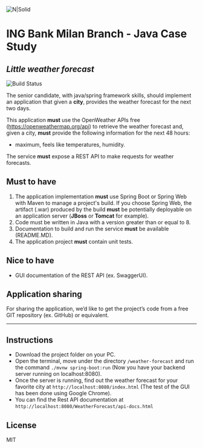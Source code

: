 ![N|Solid](https://www.ing.it/includes/v2020/img/logo-primary-large.svg)
# ING Bank Milan Branch - Java Case Study
## _Little weather forecast_

![Build Status](https://travis-ci.org/joemccann/dillinger.svg?branch=master)

The senior candidate, with java/spring framework skills, should implement an application that given a **city**, provides the weather forecast for the next two days.

This application **must** use the OpenWeather APIs free (https://openweathermap.org/api) to retrieve the weather forecast and, given a city, **must** provide the following information for the next 48 hours:

- maximum, feels like temperatures, humidity.

The service **must** expose a REST API to make requests for weather forecasts.


## Must to have

1. The application implementation **must** use Spring Boot or Spring Web with Maven to
manage a project's build.
If you choose Spring Web, the artifact (.war) produced by the build **must** be potentially deployable on an application server (**JBoss** or **Tomcat** for example).
2. Code must be written in Java with a version greater than or equal to 8.
3. Documentation to build and run the service **must** be available (README.MD).
4. The application project **must** contain unit tests.

## Nice to have

- GUI documentation of the REST API (ex. SwaggerUI).

## Application sharing

For sharing the application, we’d like to get the project’s code from a free GIT repository (ex. GitHub) or equivalent.

___
## Instructions

- Download the project folder on your PC.
- Open the terminal, move under the directory `/weather-forecast` and run the command `./mvnw spring-boot:run` (Now you have your backend server running on localhost:8080).
- Once the server is running, find out the weather forecast for your favorite city at `http://localhost:8080/index.html` (The test of the GUI has been done using Google Chrome).
- You can find the Rest API documentation at `http://localhost:8080/WeatherForecast/api-docs.html`  


## License

MIT


